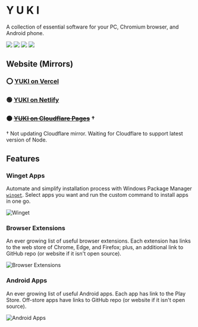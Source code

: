 # Y U K I

A collection of essential software for your PC, Chromium browser, and Android phone.

<a href="https://github.com/Az-21/yuki/blob/main/LICENSE" alt="GPL 3.0">
        <img src="https://img.shields.io/github/license/Az-21/yuki?style=for-the-badge" /></a>
<a href="https://yuki-sage.vercel.app/" alt="Launch Website">
        <img src="https://img.shields.io/website?down_message=Offline&label=Website%20Status&logo=Vercel&style=for-the-badge&up_message=Online&url=https%3A%2F%2Fyuki-sage.vercel.app%2F" /></a>
<a href="https://kit.svelte.dev/" alt="Svelte">
        <img src="https://img.shields.io/badge/Built%20With-Svelte-%23F73C00?style=for-the-badge&logo=svelte" /></a>
<a href="https://tailwindcss.com/" alt="Tailwind CSS">
        <img src="https://img.shields.io/badge/Styled%20With-Tailwind-%2306B6D4?style=for-the-badge&logo=tailwind%20css" /></a>

## Website (Mirrors)

### ⭕ [YUKI on Vercel](https://yuki-sage.vercel.app)

### 🟢 [YUKI on Netlify](https://yuki-github.netlify.app)

### 🟠 ~~[YUKI on Cloudflare Pages](https://yuki.pages.dev)~~ †

† Not updating Cloudflare mirror. Waiting for Cloudflare to support latest version of Node.

## Features

### Winget Apps

Automate and simplify installation process with Windows Package Manager [`winget`](https://github.com/microsoft/winget-cli). Select apps you want and run the custom command to install apps in one go.

![Winget](https://res.cloudinary.com/az21/image/upload/v1675845005/yuki/readme/winget_jkorwt.png)

### Browser Extensions

An ever growing list of useful browser extensions. Each extension has links to the web store of Chrome, Edge, and Firefox; plus, an additional link to GitHub repo (or website if it isn't open source).

![Browser Extensions](https://res.cloudinary.com/az21/image/upload/v1675845005/yuki/readme/browser_tgydtd.png)

### Android Apps

An ever growing list of useful Android apps. Each app has link to the Play Store. Off-store apps have links to GitHub repo (or website if it isn't open source).

![Android Apps](https://res.cloudinary.com/az21/image/upload/v1675845004/yuki/readme/android_as4srf.png)
